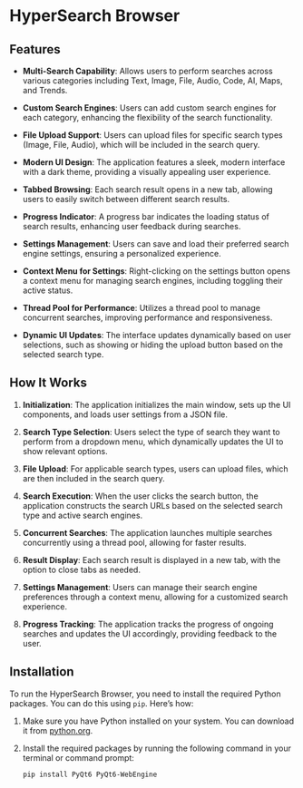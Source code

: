 # HyperSearch Browser

## Features

- **Multi-Search Capability**: Allows users to perform searches across various categories including Text, Image, File, Audio, Code, AI, Maps, and Trends.
  
- **Custom Search Engines**: Users can add custom search engines for each category, enhancing the flexibility of the search functionality.

- **File Upload Support**: Users can upload files for specific search types (Image, File, Audio), which will be included in the search query.

- **Modern UI Design**: The application features a sleek, modern interface with a dark theme, providing a visually appealing user experience.

- **Tabbed Browsing**: Each search result opens in a new tab, allowing users to easily switch between different search results.

- **Progress Indicator**: A progress bar indicates the loading status of search results, enhancing user feedback during searches.

- **Settings Management**: Users can save and load their preferred search engine settings, ensuring a personalized experience.

- **Context Menu for Settings**: Right-clicking on the settings button opens a context menu for managing search engines, including toggling their active status.

- **Thread Pool for Performance**: Utilizes a thread pool to manage concurrent searches, improving performance and responsiveness.

- **Dynamic UI Updates**: The interface updates dynamically based on user selections, such as showing or hiding the upload button based on the selected search type.

## How It Works

1. **Initialization**: The application initializes the main window, sets up the UI components, and loads user settings from a JSON file.

2. **Search Type Selection**: Users select the type of search they want to perform from a dropdown menu, which dynamically updates the UI to show relevant options.

3. **File Upload**: For applicable search types, users can upload files, which are then included in the search query.

4. **Search Execution**: When the user clicks the search button, the application constructs the search URLs based on the selected search type and active search engines.

5. **Concurrent Searches**: The application launches multiple searches concurrently using a thread pool, allowing for faster results.

6. **Result Display**: Each search result is displayed in a new tab, with the option to close tabs as needed.

7. **Settings Management**: Users can manage their search engine preferences through a context menu, allowing for a customized search experience.

8. **Progress Tracking**: The application tracks the progress of ongoing searches and updates the UI accordingly, providing feedback to the user.

## Installation

To run the HyperSearch Browser, you need to install the required Python packages. You can do this using `pip`. Here’s how:

1. Make sure you have Python installed on your system. You can download it from [python.org](https://www.python.org/downloads/).

2. Install the required packages by running the following command in your terminal or command prompt:

   ```bash
   pip install PyQt6 PyQt6-WebEngine
